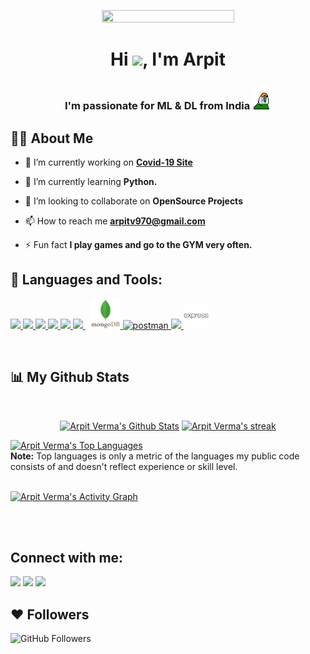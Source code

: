 <p align="center">
<a href="#"><img width="65%" height="65%" src="https://github.com/abhisheknaiidu/abhisheknaiidu/raw/master/code.gif?raw=true" height="175px"/></a>
</p>

<h1 align="center">Hi <img src="https://raw.githubusercontent.com/MartinHeinz/MartinHeinz/master/wave.gif" width="30px">, I'm Arpit</h1>
<h3 align="center">I'm passionate for ML & DL from India <a target="_blank" rel="noopener noreferrer" href="https://raw.githubusercontent.com/ItsAnunesS/ItsAnunesS/master/src/img/parrots/flags/indiaparrot.gif"><img src="https://raw.githubusercontent.com/ItsAnunesS/ItsAnunesS/master/src/img/parrots/flags/indiaparrot.gif" width="30" height="40" style="max-width:100%;"></a></h3>


## 🙋‍♂️ About Me

- 🔭 I’m currently working on **[Covid-19 Site](https://github.com/arpitv970/CORONA-site)**

- 🌱 I’m currently learning **Python.**

- 👯 I’m looking to collaborate on **OpenSource Projects**

- 📫 How to reach me **arpitv970@gmail.com**

- ⚡ Fun fact **I play games and go to the GYM very often.**

## 🚀 Languages and Tools:

<p align="left"> 
    <a href="https://www.w3.org/html/" target="_blank"> <img src="https://img.icons8.com/color/48/000000/html-5.png"/> </a>
    <a href="https://www.w3schools.com/css/" target="_blank"> <img src="https://img.icons8.com/color/48/000000/css3.png"/> </a>
    <a href="https://developer.mozilla.org/en-US/docs/Web/JavaScript" target="_blank"> <img src="https://img.icons8.com/color/48/000000/javascript.png"/> </a> 
    <a href="https://getbootstrap.com" target="_blank"> <img src="https://img.icons8.com/color/48/000000/bootstrap.png"/> </a> 
    <a href="https://www.python.org" target="_blank"> <img src="https://img.icons8.com/color/48/000000/python.png"/> </a> 
    <a style="padding-right:8px;" href="https://nodejs.org" target="_blank"> <img src="https://img.icons8.com/color/48/000000/nodejs.png"/> </a>
    <a href="https://www.mongodb.com/" target="_blank"> <img src="https://raw.githubusercontent.com/devicons/devicon/master/icons/mongodb/mongodb-original-wordmark.svg" alt="mongodb" width="48" height="48"/> </a>
    <a href="https://postman.com" target="_blank"> <img src="https://www.vectorlogo.zone/logos/getpostman/getpostman-icon.svg" alt="postman" width="45" height="45"/> </a>   
    <a href="https://git-scm.com/" target="_blank"> <img src="https://img.icons8.com/color/48/000000/git.png"/> </a> 
    <a href="https://expressjs.com" target="_blank"> <img src="https://raw.githubusercontent.com/devicons/devicon/master/icons/express/express-original-wordmark.svg" alt="express" width="40" height="40"/> </a>
</p>

<!-- [![React Badge](https://img.shields.io/badge/-React-61DBFB?style=for-the-badge&labelColor=black&logo=react&logoColor=61DBFB)](#)  [![Javascript Badge](https://img.shields.io/badge/-Javascript-F0DB4F?style=for-the-badge&labelColor=black&logo=javascript&logoColor=F0DB4F)](#) [![Typescript Badge](https://img.shields.io/badge/-Typescript-007acc?style=for-the-badge&labelColor=black&logo=typescript&logoColor=007acc)](#) [![Nodejs Badge](https://img.shields.io/badge/-Nodejs-3C873A?style=for-the-badge&labelColor=black&logo=node.js&logoColor=3C873A)](#) [![GraphQL Badge](https://img.shields.io/badge/-GraphQl-e535ab?style=for-the-badge&labelColor=black&logo=node.js&logoColor=e535ab)](#) -->
<br/>



## 📊 My Github Stats

  <br/>
    <p align="center">
    <a href="https://github.com/arpitv970/github-readme-stats"><img alt="Arpit Verma's Github Stats" src="https://github-readme-stats.vercel.app/api?username=arpitv970&show_icons=true&count_private=true&theme=react&hide_border=true&bg_color=0D1117" /></a>
    <a href="https://github.com/arpitv970/github-readme-streak-stats">
        <img title="🔥 Get streak stats for your profile at git.io/streak-stats" alt="Arpit Verma's streak" src="https://github-readme-streak-stats.herokuapp.com/?user=arpitv970&theme=black-ice&hide_border=true&stroke=0000&background=060A0CD0"/>
    </a>
</p>
  <a href="https://github.com/arpitv970/github-readme-stats"><img alt="Arpit Verma's Top Languages" src="https://github-readme-stats.vercel.app/api/top-langs/?username=arpitv970&langs_count=8&count_private=true&layout=compact&theme=react&hide_border=true&bg_color=0D1117" /></a>
  <br/>
  <b>Note:</b> Top languages is only a metric of the languages my public code consists of and doesn't reflect experience or skill level.


<br/>
<br/>

<a href="https://github.com/arpitv970/github-readme-activity-graph"><img alt="Arpit Verma's Activity Graph" src="https://activity-graph.herokuapp.com/graph?username=arpitv970&bg_color=0D1117&color=5BCDEC&line=5BCDEC&point=FFFFFF&hide_border=true" /></a>

<br/>
<br/>

## Connect with me:
<p align="left">

<a href = "https://www.linkedin.com/in/arpitverma970/"><img src="https://img.icons8.com/fluent/48/000000/linkedin.png"/></a>
<a href = "https://twitter.com/arpitv970"><img src="https://img.icons8.com/fluent/48/000000/twitter.png"/></a>
<a href = "https://www.instagram.com/arpitv970/"><img src="https://img.icons8.com/fluent/48/000000/instagram-new.png"/></a>


</p>

## ❤ Followers

<p><a herf="https://github.com/arpitv970?tab=followers"><img src="https://img.shields.io/github/followers/arpitv970?style=plastic" alt="GitHub Followers"></a></p>
